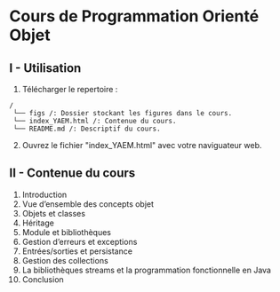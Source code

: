 # Cours de Programmation Orienté Objet 

## I - Utilisation
 
1. Télécharger le repertoire :

```
/
 └── figs /: Dossier stockant les figures dans le cours.
 └── index_YAEM.html /: Contenue du cours.
 └── README.md /: Descriptif du cours.
```
2. Ouvrez le fichier "index_YAEM.html" avec votre naviguateur web.

## II - Contenue du cours

1. Introduction
2. Vue d’ensemble des concepts objet
3. Objets et classes
4. Héritage
5. Module et bibliothèques
6. Gestion d’erreurs et exceptions
7. Entrées/sorties et persistance
8. Gestion des collections
9. La bibliothèques streams et la programmation fonctionnelle en Java
10. Conclusion


